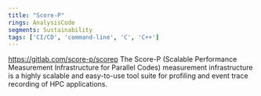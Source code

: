 ```yaml
---
title: "Score-P"
rings: AnalysisCode
segments: Sustainability
tags: ['CI/CD', 'command-line', 'C', 'C++']
---
```

https://gitlab.com/score-p/scorep
The Score-P (Scalable Performance Measurement Infrastructure for Parallel Codes) measurement infrastructure is a highly scalable and easy-to-use tool suite for profiling and event trace recording of HPC applications.
